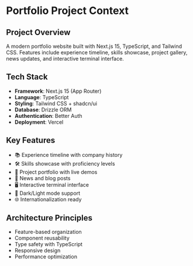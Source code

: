 # Portfolio Project Context

## Project Overview
A modern portfolio website built with Next.js 15, TypeScript, and Tailwind CSS. Features include experience timeline, skills showcase, project gallery, news updates, and interactive terminal interface.

## Tech Stack
- **Framework**: Next.js 15 (App Router)
- **Language**: TypeScript
- **Styling**: Tailwind CSS + shadcn/ui
- **Database**: Drizzle ORM
- **Authentication**: Better Auth
- **Deployment**: Vercel

## Key Features
- 📚 Experience timeline with company history
- 🛠️ Skills showcase with proficiency levels
- 💼 Project portfolio with live demos
- 📰 News and blog posts
- 🖥️ Interactive terminal interface
- 🌙 Dark/Light mode support
- 🌐 Internationalization ready

## Architecture Principles
- Feature-based organization
- Component reusability
- Type safety with TypeScript
- Responsive design
- Performance optimization